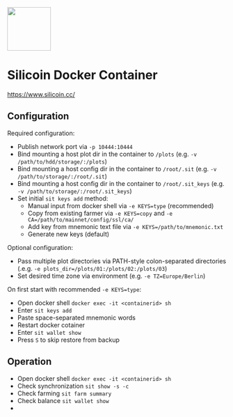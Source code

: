 <img src="https://user-images.githubusercontent.com/59084371/122537541-3df38100-d058-11eb-8d68-503a0caa35af.PNG" width="100">

# Silicoin Docker Container
https://www.silicoin.cc/

## Configuration
Required configuration:
* Publish network port via `-p 10444:10444`
* Bind mounting a host plot dir in the container to `/plots`  (e.g. `-v /path/to/hdd/storage/:/plots`)
* Bind mounting a host config dir in the container to `/root/.sit`  (e.g. `-v /path/to/storage/:/root/.sit`)
* Bind mounting a host config dir in the container to `/root/.sit_keys`  (e.g. `-v /path/to/storage/:/root/.sit_keys`)
* Set initial `sit keys add` method:
  * Manual input from docker shell via `-e KEYS=type` (recommended)
  * Copy from existing farmer via `-e KEYS=copy` and `-e CA=/path/to/mainnet/config/ssl/ca/` 
  * Add key from mnemonic text file via `-e KEYS=/path/to/mnemonic.txt`
  * Generate new keys (default)

Optional configuration:
* Pass multiple plot directories via PATH-style colon-separated directories (.e.g. `-e plots_dir=/plots/01:/plots/02:/plots/03`)
* Set desired time zone via environment (e.g. `-e TZ=Europe/Berlin`)

On first start with recommended `-e KEYS=type`:
* Open docker shell `docker exec -it <containerid> sh`
* Enter `sit keys add`
* Paste space-separated mnemonic words
* Restart docker cotainer
* Enter `sit wallet show`
* Press `S` to skip restore from backup

## Operation
* Open docker shell `docker exec -it <containerid> sh`
* Check synchronization `sit show -s -c`
* Check farming `sit farm summary`
* Check balance `sit wallet show`
* 
